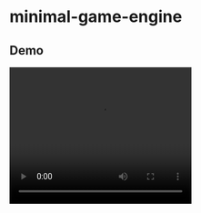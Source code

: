 # minimal-game-engine

## Demo
<video src="https://github.com/aleksanderhan/minimal-game-engine/raw/main/demo.mp4" width="320" height="240" controls>
  Your browser does not support the video tag.
</video>
